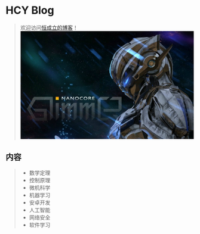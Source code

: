 # HCY Blog
>欢迎访问[恒成立的博客](https://Ceneses.github.io)！
![NanoCode](https://github.com/Ceneses/Ceneses.github.io/blob/master/img/nanocode.jpg)
## 内容
>* 数学定理
>* 控制原理
>* 微机科学
>* 机器学习
>* 安卓开发
>* 人工智能
>* 网络安全
>* 软件学习
